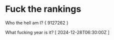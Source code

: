 # Fuck the rankings

Who the hell am I?
{ 9127262 }

What fucking year is it?
[ 2024-12-28T06:30:00Z ]
